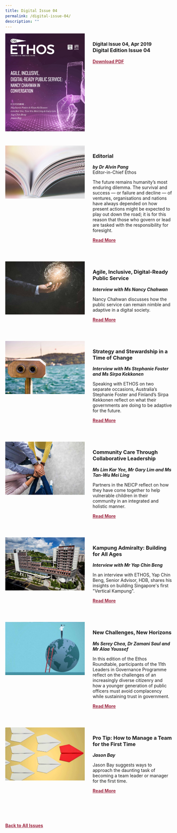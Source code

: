 ```yaml
---
title: Digital Issue 04
permalink: /digital-issue-04/
description: ""
---
```

<style>

.back a
{
	color: #9f2943;
	font-weight: bold;
	}

.cat
   {
   font-size: 15px;
   }	
	

.button1 a
{
	color: #9f2943;
	font-weight:bold;
}
	

.grid-container {
	display: grid;
	grid-template-columns: 50% 50%;
	grid-column-gap: 5%;
	margin-bottom: 5%;
	}	
	
@media only screen and (max-width: 600px) {
	.grid-container {
		display: block;
	}
}	
</style>
<div class="grid-container">
        <div><img src="/images/Ethos_Images/Ethos_Digital_Issue_04/ethos_digital_4_Cov..jpg"></div>
        <div><h3><span class="cat">Digital Issue 04, Apr 2019</span>
            <br>Digital Edition Issue 04</h3>	
            <p></p>
            
            
   <div class="button1"><a target="_blank" href="https://go.gov.sg/digital-issue-04.pdf">Download PDF</a></div></div>
    </div>
    
   <br>
    
<div class="grid-container">
        <div><img src="/images/Landing_Banner_Images/tile_editorial.jpg"></div>
        <div><h3>Editorial </h3>
            <b><i>by Dr Alvin Pang</i></b>
            <figcaption>
            Editor-in-Chief Ethos
            </figcaption>
                
  <p>The future remains humanity’s most enduring dilemma. The survival and
success — or failure and decline — of ventures, organisations and nations
have always depended on how present actions might be expected to play
out down the road; it is for this reason that those who govern or lead are
tasked with the responsibility for foresight.</p>	
            
<div class="button1"><a href="/digital-issue-04/editorial/">Read More</a></div> <br></div>
    </div>

 <br>   
<div class="grid-container">
        <div><img src="/images/Ethos_Images/Ethos_Digital_Issue_04/Article%201/D4_Teaser_Nancy%20Chahwan%20in%20Conversation.jpg"></div>
        <div><h3>Agile, Inclusive, Digital-Ready Public Service</h3>
            <b><i>Interview with Ms Nancy Chahwan</i></b>
            
<p>	
Nancy Chahwan discusses how the public service can remain nimble and adaptive in a digital society.
</p>	
            
<div class="button1"><a href="/digital-issue-04/agile-inclusive-digital-ready-public-service/">Read More</a></div><br></div>
    </div>
<br>
<div class="grid-container">
      <div><img src="/images/Ethos_Images/Ethos_Digital_Issue_04/Article%202/D4_Teaser_Strategy%20and%20Stewardship%20in%20a%20Time%20of%20Change.jpg"></div>
        <div><h3>Strategy and Stewardship in a Time of Change</h3>
            <b><i> Interview with Ms Stephanie Foster and Ms Sirpa Kekkonen</i></b>
<p>	
Speaking with ETHOS on two separate occasions, Australia’s Stephanie Foster and Finland’s Sirpa Kekkonen reflect on what their governments are doing to be adaptive for the future.
</p>	
            
<div class="button1"><a href="/digital-issue-04/strategy-and-stewardship-in-a-time-of-change/">Read More</a></div><br></div>
    </div>
    
<br>    
<div class="grid-container">
        <div><img src="/images/Ethos_Images/Ethos_Digital_Issue_04/Article%203/D4_Teaser_Community%20Care.jpg"></div>
        <div><h3>Community Care Through Collaborative Leadership</h3>
            <b><i>Ms Lim Kar Yee, Mr Gary Lim and Ms Tan-Wu Mei Ling</i></b>
            
<p>	Partners in the NEICP reflect on how they have come together to help vulnerable children in their community in an integrated and holistic manner.</p>	
            
<div class="button1"><a href="/digital-issue-04/community-care-through-collaborative-leadership/">Read More</a></div><br></div>
    </div>
    
<br>    
<div class="grid-container">
        <div><img src="/images/Ethos_Images/Ethos_Digital_Issue_04/Article%204/D4_Teaser_Kampung%20Admiralty.jpg"></div>
        <div><h3>Kampung Admiralty: Building for All Ages</h3>
            <b><i>Interview with Mr Yap Chin Beng</i></b>
            
<p>	
In an interview with ETHOS, Yap Chin Beng, Senior Advisor, HDB, shares his insights on building Singapore's first "Vertical Kampung".
            </p>	
            
<div class="button1"><a href="/digital-issue-04/kampung-admiralty-building-for-all-ages/">Read More</a></div><br></div>
    </div>
<br>
<div class="grid-container">
        <div><img src="/images/Ethos_Images/Ethos_Digital_Issue_04/Article%205/D4_Teaser_New%20Challenges%20New%20Horizons.jpg"></div>
        <div><h3>New Challenges, New Horizons</h3>
            <b><i>Ms Serey Chea, Dr Zamani Saul and Mr Alaa Youssef</i></b>
            
<p>	
In this edition of the Ethos Roundtable, participants of the 11th Leaders in Governance Programme reflect on the challenges of an increasingly diverse citizenry and how a younger generation of public officers must avoid complacency while sustaining trust in government.
            </p>	
            
<div class="button1"><a href="/digital-issue-04/new-challenges-new-horizons/">Read More</a></div><br></div>
    </div>
<br>
<div class="grid-container">
        <div><img src="/images/Ethos_Images/Ethos_Digital_Issue_04/Article%206/D4_Teaser_Pro%20Tip.jpg"></div>
        <div><h3>Pro Tip: How to Manage a Team for the First Time</h3>
            <b><i>Jason Bay</i></b>
            
<p>	
Jason Bay suggests ways to approach the daunting task of becoming a team leader or manager for the first time.
            </p>	
            
<div class="button1"><a href="/digital-issue-04/pro-tip-how-to-manage-a-team-for-the-first-time/">Read More</a></div><br></div>
    </div>
<br>



<br>
<br>
<div class="back">
<a href="/all-issues/">Back to All Issues</a>
</div>